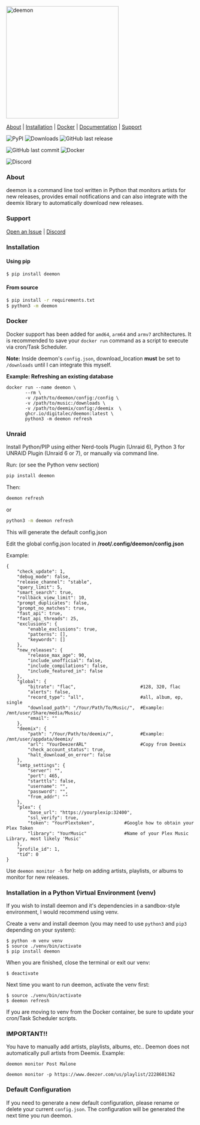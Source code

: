 <img src="deemon/assets/images/deemon.png" alt="deemon" width="300">

[About](#about) | [Installation](#installation) | [Docker](#docker) | [Documentation](https://digitalec.github.io/deemon) | [Support](#support)

![PyPI](https://img.shields.io/pypi/v/deemon?style=for-the-badge)
![Downloads](https://img.shields.io/pepy/dt/deemon?style=for-the-badge)
![GitHub last release](https://img.shields.io/github/release-date/digitalec/deemon?style=for-the-badge)

![GitHub last commit](https://img.shields.io/github/last-commit/digitalec/deemon?style=for-the-badge)
![Docker](https://img.shields.io/github/actions/workflow/status/digitalec/deemon/deploy-docker.yml?branch=main&style=for-the-badge&logo=docker)

![Discord](https://img.shields.io/discord/831356172464160838?style=for-the-badge&logo=discord)


### About
deemon is a command line tool written in Python that monitors artists for new releases, provides email notifications and can also integrate with the deemix library to automatically download new releases.

### Support
[Open an Issue](https://github.com/digitalec/deemon/issues/new) | [Discord](https://discord.gg/KzNCG2tkvn)

### Installation

#### Using pip

```bash
$ pip install deemon
```

#### From source
```bash
$ pip install -r requirements.txt
$ python3 -m deemon
```

### Docker

Docker support has been added for `amd64`, `arm64` and `armv7` architectures. It is recommended to save your `docker run` command as a script to execute via cron/Task Scheduler.

**Note:** Inside deemon's `config.json`, download_location **must** be set to `/downloads` until I can integrate this myself.

**Example: Refreshing an existing database**
```
docker run --name deemon \
       --rm \
       -v /path/to/deemon/config:/config \
       -v /path/to/music:/downloads \
       -v /path/to/deemix/config:/deemix  \
       ghcr.io/digitalec/deemon:latest \
       python3 -m deemon refresh
```
### Unraid

Install Python/PIP using either Nerd-tools Plugin (Unraid 6), Python 3 for UNRAID Plugin (Unraid 6 or 7), or manually via command line.

Run: (or see the Python venv section)
```bash
pip install deemon
```
Then:
```bash
deemon refresh
```
or
```bash
python3 -m deemon refresh
```
This will generate the default config.json

Edit the global config.json located in **/root/.config/deemon/config.json**

Example:
```commandline
{
    "check_update": 1,
    "debug_mode": false,
    "release_channel": "stable",
    "query_limit": 5,
    "smart_search": true,
    "rollback_view_limit": 10,
    "prompt_duplicates": false,
    "prompt_no_matches": true,
    "fast_api": true,
    "fast_api_threads": 25,
    "exclusions": {
        "enable_exclusions": true,
        "patterns": [],
        "keywords": []
    },
    "new_releases": {
        "release_max_age": 90,
        "include_unofficial": false,
        "include_compilations": false,
        "include_featured_in": false
    },
    "global": {
        "bitrate": "flac",                        #128, 320, flac
        "alerts": false,                          
        "record_type": "all",                     #all, album, ep, single
        "download_path": "/Your/Path/To/Music/",  #Example: /mnt/user/Share/media/Music/
        "email": ""
    },
    "deemix": {
        "path": "/Your/Path/to/deemix/",          #Example: /mnt/user/appdata/deemix/
        "arl": "YourDeezerARL"                    #Copy from Deemix
        "check_account_status": true,
        "halt_download_on_error": false
    },
    "smtp_settings": {
        "server": "",
        "port": 465,
        "starttls": false,
        "username": "",
        "password": "",
        "from_addr": ""
    },
    "plex": {
        "base_url": "https://yourplexip:32400",
        "ssl_verify": true,
        "token": "YourPlextoken",           #Google how to obtain your Plex Token
        "library": "YourMusic"              #Name of your Plex Music Library, most likely 'Music'
    },
    "profile_id": 1,
    "tid": 0
}
```

Use ```deemon monitor -h``` for help on adding artists, playlists, or albums to monitor for new releases.


### Installation in a Python Virtual Environment (venv)

If you wish to install deemon and it's dependencies in a sandbox-style environment, I would recommend using venv.

Create a venv and install deemon (you may need to use `python3` and `pip3` depending on your system):
```commandline
$ python -m venv venv
$ source ./venv/bin/activate
$ pip install deemon
```

When you are finished, close the terminal or exit our venv:
```commandline
$ deactivate
```

Next time you want to run deemon, activate the venv first:
```commandline
$ source ./venv/bin/activate
$ deemon refresh
```

If you are moving to venv from the Docker container, be sure to update your cron/Task Scheduler scripts.

### IMPORTANT!!
You have to manually add artists, playlists, albums, etc.. Deemon does not automatically pull artists from Deemix.
Example:

```deemon monitor Post Malone```

```deemon monitor -p https://www.deezer.com/us/playlist/2228601362```

### Default Configuration
If you need to generate a new default configuration, please rename or delete your current `config.json`. The
configuration will be generated the next time you run deemon.
